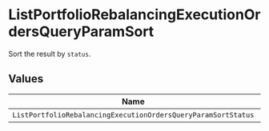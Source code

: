 # ListPortfolioRebalancingExecutionOrdersQueryParamSort

Sort the result by `status`.


## Values

| Name                                                          | Value                                                         |
| ------------------------------------------------------------- | ------------------------------------------------------------- |
| `ListPortfolioRebalancingExecutionOrdersQueryParamSortStatus` | status                                                        |